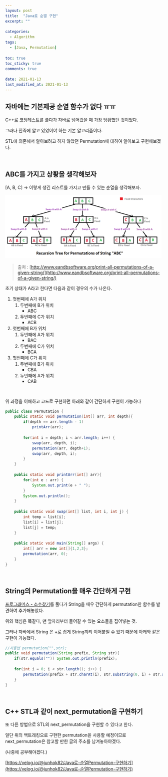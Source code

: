 ```yaml
---
layout: post
title:  "Java로 순열 구현"
excerpt: ""

categories:
  - Algorithm
tags:
  - [Java, Permutation]

toc: true
toc_sticky: true
comments: true
 
date: 2021-01-13
last_modified_at: 2021-01-13
---
```

## 자바에는 기본제공 순열 함수가 없다 ㅠㅠ

C++로 코딩테스트를 풀다가 자바로 넘어갔을 때 가장 당황했던 것이었다.

그러나 진즉에 알고 있었어야 하는 기본 알고리즘이다.

STL에 의존해서 알아보려고 하지 않았던 Permutation에 대하여 알아보고 구현해보겠다.

<br>

## ABC를 가지고 상황을 생각해보자

[A, B, C] -> 이렇게 생긴 리스트를 가지고 만들 수 있는 순열을 생각해보자.

![1](/public/img/Permutation/1.gif)

>  출처 : [http://www.eandbsoftware.org/print-all-permutations-of-a-given-string/](http://www.eandbsoftware.org/print-all-permutations-of-a-given-string/)

초기 상태가 A라고 한다면 다음과 같이 경우의 수가 나온다.

1. 첫번째에 A가 위치
   1. 두번째에 B가 위치
      - ABC
   2. 두번째에 C가 위치
      - ACB
2. 첫번째에 B가 위치
   1. 두번째에 A가 위치
      - BAC
   2. 두번째에 C가 위치
      - BCA
3. 첫번째에 C가 위치
   1. 두번째에 B가 위치
      - CBA
   2. 두번째에 A가 위치
      - CAB

<br>

위 과정을 이해하고 코드로 구현하면 아래와 같이 간단하게 구현이 가능하다

```java
public class Permutation {
    public static void permutation(int[] arr, int depth){
        if(depth == arr.length - 1)
            printArr(arr);

        for(int i = depth; i < arr.length; i++) {
            swap(arr, depth, i);
            permutation(arr, depth+1);
            swap(arr, depth, i);
        }
    }

    public static void printArr(int[] arr){
        for(int e : arr) {
            System.out.print(e + " ");
        }
        System.out.println();
    }

    public static void swap(int[] list, int i, int j) {
        int temp = list[i];
        list[i] = list[j];
        list[j] = temp;
    }

    public static void main(String[] args) {
        int[] arr = new int[]{1,2,3};
        permutation(arr, 0);
    }
}
```

<br>

## String의 Permutation을 매우 간단하게 구현

[프로그래머스 - 소수찾기](https://programmers.co.kr/learn/courses/30/lessons/42839)를 풀다가 String을 매우 간단하게 permutation한 함수를 발견하여 추가해놓았다.

위와 핵심은 똑같다, 맨 앞자리부터 들어갈 수 있는 요소들을 집어넣는 것.

그러나 자바에서 String 은 +로 쉽게 String끼리 이어붙일 수 있기 때문에 아래와 같은 구현이 가능했다.

```java
//사용법 permutation("",str);
public void permutation(String prefix, String str){
    if(str.equals("")) System.out.println(prefix);
    
    for(int i = 0; i < str.length(); i++) {
        permutation(prefix + str.charAt(i), str.substring(0, i) + str.substring(i+1, str.length()));
    }
}
```

<br>

## C++ STL과 같이 next_permutation을 구현하기

또 다른 방법으로 STL의 next_permutation을 구현할 수 있다고 한다.

일단 위의 백트래킹으로 구현한 permutation을 사용할 예정이므로 next_permutation은 참고할 만한 글의 주소를 남겨놓아야겠다.

(나중에 공부해야겠다.)

[https://velog.io/@junhok82/Java로-순열Permutation-구현하기](https://velog.io/@junhok82/Java로-순열Permutation-구현하기)

